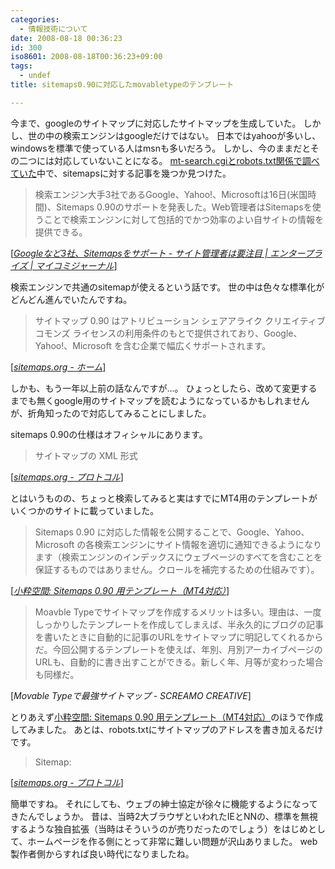 ```yaml
---
categories:
  - 情報技術について
date: 2008-08-18 00:36:23
id: 300
iso8601: 2008-08-18T00:36:23+09:00
tags:
  - undef
title: sitemaps0.90に対応したmovabletypeのテンプレート

---
```


<p>今まで、googleのサイトマップに対応したサイトマップを生成していた。
しかし、世の中の検索エンジンはgoogleだけではない。
日本ではyahooが多いし、windowsを標準で使っている人はmsnも多いだろう。
しかし、今のままだとその二つには対応していないことになる。
<a href="http://www.nqou.net/2008/08/17/131943">mt-search.cgiとrobots.txt関係で調べていた</a>中で、sitemapsに対する記事を幾つか見つけた。</p>

<blockquote cite="http://journal.mycom.co.jp/news/2006/11/16/340.html" title="Googleなど3社、Sitemapsをサポート - サイト管理者は要注目 | エンタープライズ | マイコミジャーナル" class="blockquote"><p>検索エンジン大手3社であるGoogle、Yahoo!、Microsoftは16日(米国時間)、Sitemaps 0.90のサポートを発表した。Web管理者はSitemapsを使うことで検索エンジンに対して包括的でかつ効率のよい自サイトの情報を提供できる。</p></blockquote>

<div class="cite">[<cite><a href="http://news.mynavi.jp/news/2006/11/16/340.html">Googleなど3社、Sitemapsをサポート - サイト管理者は要注目 | エンタープライズ | マイコミジャーナル</a></cite>]</div>

<p>検索エンジンで共通のsitemapが使えるという話です。
世の中は色々な標準化がどんどん進んでいたんですね。</p>

<blockquote cite="http://www.sitemaps.org/ja/" title="sitemaps.org - ホーム" class="blockquote"><p>サイトマップ 0.90 はアトリビューション シェアアライク クリエイティブ コモンズ ライセンスの利用条件のもとで提供されており、Google、Yahoo!、Microsoft を含む企業で幅広くサポートされます。</p></blockquote>

<div class="cite">[<cite><a href="http://www.sitemaps.org/ja/">sitemaps.org - ホーム</a></cite>]</div>

<p>しかも、もう一年以上前の話なんですが&#133;。
ひょっとしたら、改めて変更するまでも無くgoogle用のサイトマップを読むようになっているかもしれませんが、折角知ったので対応してみることにしました。</p>

<p>
sitemaps 0.90の仕様はオフィシャルにあります。</p>

<blockquote cite="http://www.sitemaps.org/ja/protocol.php" title="sitemaps.org - プロトコル" class="blockquote"><p>サイトマップの XML 形式</p></blockquote>

<div class="cite">[<cite><a href="http://www.sitemaps.org/ja/protocol.html">sitemaps.org - プロトコル</a></cite>]</div>

<p>とはいうものの、ちょっと検索してみると実はすでにMT4用のテンプレートがいくつかのサイトに載っていました。</p>

<blockquote cite="http://www.koikikukan.com/archives/2007/10/31-011500.php" title="小粋空間: Sitemaps 0.90 用テンプレート（MT4対応）" class="blockquote"><p>Sitemaps 0.90 に対応した情報を公開することで、Google、Yahoo、Microsoft の各検索エンジンにサイト情報を適切に通知できるようになります（検索エンジンのインデックスにウェブページのすべてを含むことを保証するものではありません。クロールを補完するための仕組みです）。</p></blockquote>

<div class="cite">[<cite><a href="http://www.koikikukan.com/archives/2007/10/31-011500.php">小粋空間: Sitemaps 0.90 用テンプレート（MT4対応）</a></cite>]</div>

<blockquote cite="http://www.screamo.jp/2008/08/17-04-28.php" title="Movable Typeで最強サイトマップ - SCREAMO CREATIVE" class="blockquote"><p>Moavble Typeでサイトマップを作成するメリットは多い。理由は、一度しっかりしたテンプレートを作成してしまえば、半永久的にブログの記事を書いたときに自動的に記事のURLをサイトマップに明記してくれるからだ。今回公開するテンプレートを使えば、年別、月別アーカイブページのURLも、自動的に書き出すことができる。新しく年、月等が変わった場合も同様だ。</p></blockquote>

<div class="cite">[<cite>Movable Typeで最強サイトマップ - SCREAMO CREATIVE</cite>]</div>

<p>とりあえず<a href="http://www.koikikukan.com/archives/2007/10/31-011500.php">小粋空間: Sitemaps 0.90 用テンプレート（MT4対応）</a>のほうで作成してみました。
あとは、robots.txtにサイトマップのアドレスを書き加えるだけです。</p>

<blockquote cite="http://www.sitemaps.org/ja/protocol.php" title="sitemaps.org - プロトコル" class="blockquote"><p>Sitemap: <sitemap_location></p></blockquote>

<div class="cite">[<cite><a href="http://www.sitemaps.org/ja/protocol.html">sitemaps.org - プロトコル</a></cite>]</div>

<p>簡単ですね。
それにしても、ウェブの紳士協定が徐々に機能するようになってきたんでしょうか。
昔は、当時2大ブラウザといわれたIEとNNの、標準を無視するような独自拡張（当時はそういうのが売りだったのでしょう）をはじめとして、ホームページを作る側にとって非常に難しい問題が沢山ありました。
web製作者側からすれば良い時代になりましたね。</p>
    	